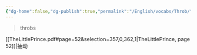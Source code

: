 ```yaml
---
{"dg-home":false,"dg-publish":true,"permalink":"/English/vocabs/Throb/","dgPassFrontmatter":true}
---
```



> throbs

[[TheLittlePrince.pdf#page=52&selection=357,0,362,1|TheLittlePrince, page 52]]|抽动